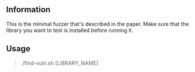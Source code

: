 ## Information

This is the minimal fuzzer that's described in the paper. Make sure that the library you want to test is installed before running it.

## Usage

> ./find-vuln.sh [LIBRARY_NAME]